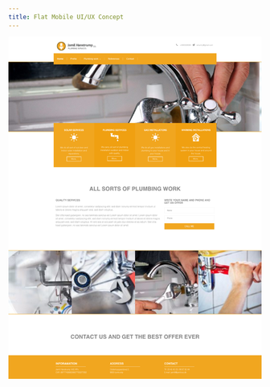 ```yaml
---
title: Flat Mobile UI/UX Concept
---
```


![Flat Mobile UI/UX Concept](/assets/img/work/proj-4/wpvvstheme.png)
